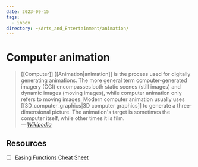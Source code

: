 ```yaml
---
date: 2023-09-15
tags:
  - inbox
directory: ~/Arts_and_Entertainment/animation/
---
```


# Computer animation

> [[Computer]] [[Animation|animation]] is the process used for digitally
> generating animations. The more general term computer-generated imagery (CGI)
> encompasses both static scenes (still images) and dynamic images (moving
> images), while computer animation only refers to moving images. Modern
> computer animation usually uses [[3D_computer_graphics|3D computer graphics]]
> to generate a three-dimensional picture. The animation's target is sometimes
> the computer itself, while other times it is film.\
> — <cite>[Wikipedia](https://en.wikipedia.org/wiki/Computer_animation)</cite>

## Resources

- [ ] [Easing Functions Cheat Sheet](https://easings.net/)
